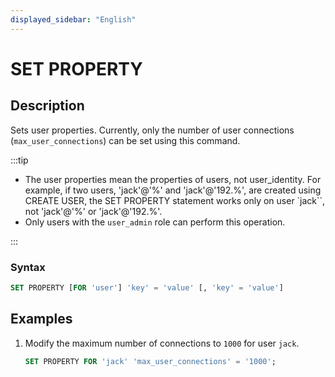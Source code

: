 ```yaml
---
displayed_sidebar: "English"
---
```


# SET PROPERTY

## Description

Sets user properties. Currently, only the number of user connections (`max_user_connections`) can be set using this command.

:::tip

- The user properties mean the properties of users, not user_identity. For example, if two users, 'jack'@'%' and 'jack'@'192.%', are created using CREATE USER, the SET PROPERTY statement works only on user `jack``, not 'jack'@'%' or 'jack'@'192.%'.
- Only users with the `user_admin` role can perform this operation.

:::

### Syntax

```SQL
SET PROPERTY [FOR 'user'] 'key' = 'value' [, 'key' = 'value']
```

## Examples

1. Modify the maximum number of connections to `1000` for user `jack`.

    ```SQL
    SET PROPERTY FOR 'jack' 'max_user_connections' = '1000';
    ```

<!--
2. Modify cpu_share to 1000 for the user jack

    ```SQL
    SET PROPERTY FOR 'jack' 'resource.cpu_share' = '1000';
    ```

3. Modify the weight of the normal level for the user jack

    ```SQL
    SET PROPERTY FOR 'jack' 'quota.normal' = '400';
    ```
-->
